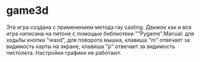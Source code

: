 # game3d
Эта игра создана с применением метода ray casting. Движок как и вся игра написана на питоне с помощью библиотеки ""Pygame".Manual: для ходьбы кнопки "wasd", для поворота мышка, клавиша "m" отвечает за видимость карты на экране, клавиша "p" отвечает за видимость пистолета.
Настройки графики не работают. 

